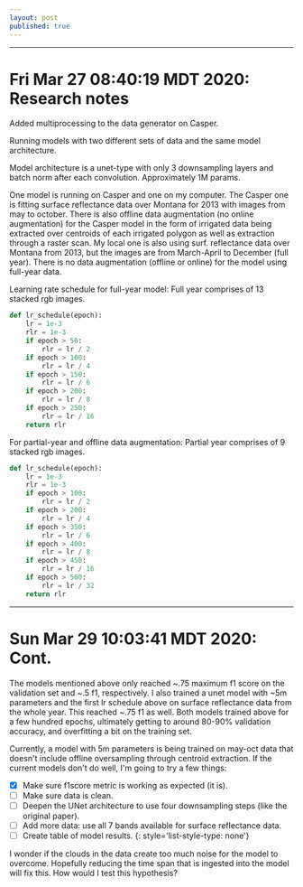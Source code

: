 ```yaml
---
layout: post
published: true
---
```


---
# Fri Mar 27 08:40:19 MDT 2020: Research notes

Added multiprocessing to the data generator on Casper.

Running models with two different sets of data and the same model architecture.

Model architecture is a unet-type with only 3 downsampling layers and batch norm after each
convolution. Approximately 1M params.

One model is running on Casper and one on my computer. The Casper one is fitting surface reflectance
data over Montana for 2013 with images from may to october. There is also offline data augmentation
(no online augmentation) for the Casper model in the form of irrigated data being extracted over
centroids of each irrigated polygon as well as extraction through a raster scan.  My local one is
also using surf.  reflectance data over Montana from 2013, but the images are from March-April to
December (full year). There is no data augmentation (offline or online) for the model using
full-year data.

Learning rate schedule for full-year model:
Full year comprises of 13 stacked rgb images. 
```python
def lr_schedule(epoch):
    lr = 1e-3
    rlr = 1e-3
    if epoch > 50:
        rlr = lr / 2
    if epoch > 100:
        rlr = lr / 4
    if epoch > 150:
        rlr = lr / 6
    if epoch > 200:
        rlr = lr / 8
    if epoch > 250:
        rlr = lr / 16
    return rlr
```

For partial-year and offline data augmentation:
Partial year comprises of 9 stacked rgb images.

```python
def lr_schedule(epoch):
    lr = 1e-3
    rlr = 1e-3
    if epoch > 100:
        rlr = lr / 2
    if epoch > 200:
        rlr = lr / 4
    if epoch > 350:
        rlr = lr / 6
    if epoch > 400:
        rlr = lr / 8
    if epoch > 450:
        rlr = lr / 16
    if epoch > 500:
        rlr = lr / 32
    return rlr
```
---
# Sun Mar 29 10:03:41 MDT 2020: Cont.
The models mentioned above only reached ~.75 maximum f1 score on the validation set and
~.5 f1, respectively.
I also trained a unet model with ~5m parameters and the first lr schedule above on surface
reflectance data from the whole year. This reached ~.75 f1 as well.
Both models trained above for a few hundred epochs, ultimately getting to around 80-90% validation
accuracy, and overfitting a bit on the training set.

Currently, a model with 5m parameters is being trained on may-oct data that doesn't include offline
oversampling through centroid extraction.
If the current models don't do well, I'm going to try a few things:

- [x] Make sure f1score metric is working as expected (it is).
- [ ] Make sure data is clean.
- [ ] Deepen the UNet architecture to use four downsampling steps (like the original paper).
- [ ] Add more data: use all 7 bands available for surface reflectance data.
- [ ] Create table of model results.
{: style='list-style-type: none'}

I wonder if the clouds in the data create too much noise for the model to overcome. Hopefully 
reducing the time span that is ingested into the model will fix this. How would I test this
hypothesis?

